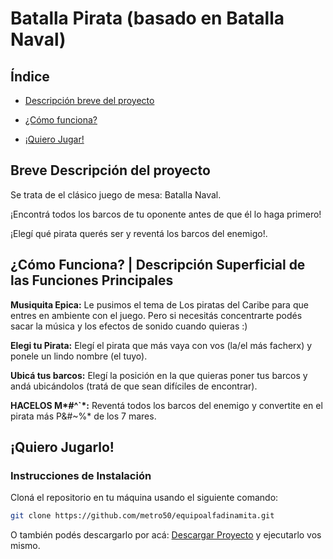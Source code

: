 # Batalla Pirata (basado en Batalla Naval)

## Índice

* [Descripción breve del proyecto](#descripcion)

* [¿Cómo funciona?](#funcionar)

* [¡Quiero Jugar!](#jugar)


<h2 id="descripcion">Breve Descripción del proyecto</h2>
<p>Se trata de el clásico juego de mesa: Batalla Naval.</p>
<p>¡Encontrá todos los barcos de tu oponente antes de que él lo haga primero!</p>
<p>¡Elegí qué pirata querés ser y reventá los barcos del enemigo!.</p>

<h2 id="funcionar">¿Cómo Funciona? | Descripción Superficial de las Funciones Principales</h2>
<p><b>Musiquita Epica:</b> Le pusimos el tema de Los piratas del Caribe para que entres en ambiente con el juego. Pero si necesitás concentrarte podés sacar la música y los efectos de sonido cuando quieras :)</p>
<p><b>Elegi tu Pirata:</b> Elegí el pirata que más vaya con vos (la/el más facherx) y ponele un lindo nombre (el tuyo).</p>
<p><b>Ubicá tus barcos:</b> Elegí la posición en la que quieras poner tus barcos y andá ubicándolos (tratá de que sean difíciles de encontrar).</p>
<p><b>HACELOS M*#^`*:</b> Reventá todos los barcos del enemigo y convertite en el pirata más P&#~%* de los 7 mares.</p>

<h2 id="jugar">¡Quiero Jugarlo!</h2>

### Instrucciones de Instalación

<p>Cloná el repositorio en tu máquina usando el siguiente comando:</p>

```bash
git clone https://github.com/metro50/equipoalfadinamita.git
```

<p>O también podés descargarlo por acá: <a href="https://firebasestorage.googleapis.com/v0/b/iamzhitox-portfolio.appspot.com/o/archivos%2FBatallaPirata.zip?alt=media&token=fc3cde18-3549-451c-b89a-1ae0111987e0" download>Descargar Proyecto</a> y ejecutarlo vos mismo.</p>



